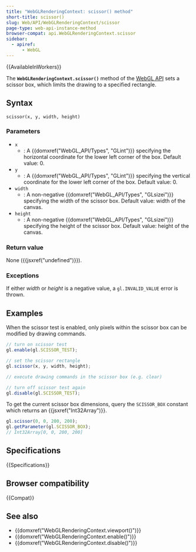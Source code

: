```yaml
---
title: "WebGLRenderingContext: scissor() method"
short-title: scissor()
slug: Web/API/WebGLRenderingContext/scissor
page-type: web-api-instance-method
browser-compat: api.WebGLRenderingContext.scissor
sidebar:
  - apiref:
      - WebGL
---
```


{{AvailableInWorkers}}

The **`WebGLRenderingContext.scissor()`** method of the [WebGL API](/en-US/docs/Web/API/WebGL_API) sets a scissor box, which limits
the drawing to a specified rectangle.

## Syntax

```js-nolint
scissor(x, y, width, height)
```

### Parameters

- `x`
  - : A {{domxref("WebGL_API/Types", "GLint")}} specifying the horizontal coordinate for the lower left
    corner of the box. Default value: 0.
- `y`
  - : A {{domxref("WebGL_API/Types", "GLint")}} specifying the vertical coordinate for the lower left corner
    of the box. Default value: 0.
- `width`
  - : A non-negative {{domxref("WebGL_API/Types", "GLsizei")}} specifying the width of the scissor box.
    Default value: width of the canvas.
- `height`
  - : A non-negative {{domxref("WebGL_API/Types", "GLsizei")}} specifying the height of the scissor box.
    Default value: height of the canvas.

### Return value

None ({{jsxref("undefined")}}).

### Exceptions

If either _width_ or _height_ is a negative value, a
`gl.INVALID_VALUE` error is thrown.

## Examples

When the scissor test is enabled, only pixels within the scissor box can be modified by
drawing commands.

```js
// turn on scissor test
gl.enable(gl.SCISSOR_TEST);

// set the scissor rectangle
gl.scissor(x, y, width, height);

// execute drawing commands in the scissor box (e.g. clear)

// turn off scissor test again
gl.disable(gl.SCISSOR_TEST);
```

To get the current scissor box dimensions, query the `SCISSOR_BOX` constant
which returns an {{jsxref("Int32Array")}}.

```js
gl.scissor(0, 0, 200, 200);
gl.getParameter(gl.SCISSOR_BOX);
// Int32Array[0, 0, 200, 200]
```

## Specifications

{{Specifications}}

## Browser compatibility

{{Compat}}

## See also

- {{domxref("WebGLRenderingContext.viewport()")}}
- {{domxref("WebGLRenderingContext.enable()")}}
- {{domxref("WebGLRenderingContext.disable()")}}
